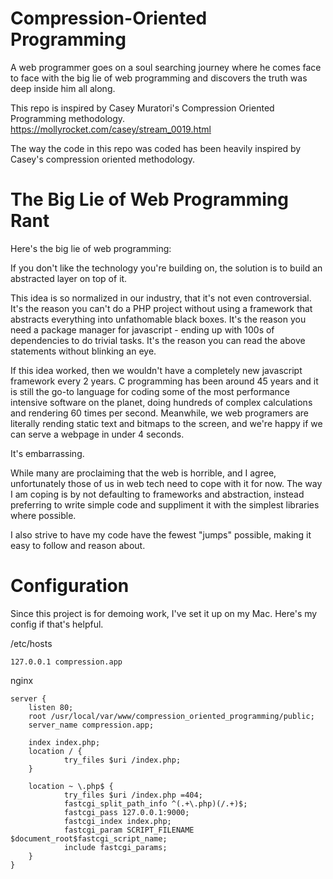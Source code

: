 # Compression-Oriented Programming

A web programmer goes on a soul searching journey where he comes face to face with the big lie of web programming and discovers the truth was deep inside him all along.

This repo is inspired by Casey Muratori's Compression Oriented Programming methodology.
https://mollyrocket.com/casey/stream_0019.html

The way the code in this repo was coded has been heavily inspired by Casey's compression oriented methodology.

# The Big Lie of Web Programming Rant

Here's the big lie of web programming:

If you don't like the technology you're building on, the solution is to build an abstracted layer on top of it.

This idea is so normalized in our industry, that it's not even controversial. It's the reason you can't do a PHP project without using a framework that abstracts everything into unfathomable black boxes. It's the reason you need a package manager for javascript - ending up with 100s of dependencies to do trivial tasks.  It's the reason you can read the above statements without blinking an eye.

If this idea worked, then we wouldn't have a completely new javascript framework every 2 years. C programming has been around 45 years and it is still the go-to language for coding some of the most performance intensive software on the planet, doing hundreds of complex calculations and rendering 60 times per second. Meanwhile, we web programers are literally rending static text and bitmaps to the screen, and we're happy if we can serve a webpage in under 4 seconds. 

It's embarrassing. 

While many are proclaiming that the web is horrible, and I agree, unfortunately those of us in web tech need to cope with it for now. The way I am coping is by not defaulting to frameworks and abstraction, instead preferring to write simple code and suppliment it with the simplest libraries where possible. 

I also strive to have my code have the fewest "jumps" possible, making it easy to follow and reason about.

# Configuration

Since this project is for demoing work, I've set it up on my Mac. Here's my config if that's helpful.

/etc/hosts
```
127.0.0.1 compression.app
```

nginx
```
server {
	listen 80;
	root /usr/local/var/www/compression_oriented_programming/public;
	server_name compression.app;

	index index.php;
	location / {
			try_files $uri /index.php;
	}

	location ~ \.php$ {
			try_files $uri /index.php =404;
			fastcgi_split_path_info ^(.+\.php)(/.+)$;
			fastcgi_pass 127.0.0.1:9000;
			fastcgi_index index.php;
			fastcgi_param SCRIPT_FILENAME $document_root$fastcgi_script_name;
			include fastcgi_params;
	}
}
```
